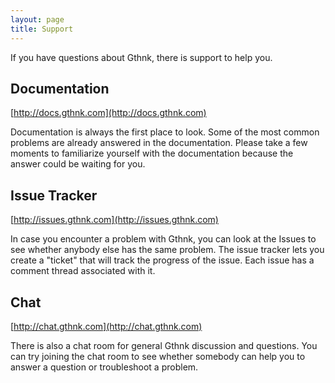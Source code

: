 ```yaml
---
layout: page
title: Support
---
```


If you have questions about Gthnk, there is support to help you.

## Documentation

[http://docs.gthnk.com](http://docs.gthnk.com)

Documentation is always the first place to look.
Some of the most common problems are already answered in the documentation.
Please take a few moments to familiarize yourself with the documentation because the answer could be waiting for you.

## Issue Tracker

[http://issues.gthnk.com](http://issues.gthnk.com)

In case you encounter a problem with Gthnk, you can look at the Issues to see whether anybody else has the same problem.
The issue tracker lets you create a "ticket" that will track the progress of the issue.
Each issue has a comment thread associated with it.

## Chat

[http://chat.gthnk.com](http://chat.gthnk.com)

There is also a chat room for general Gthnk discussion and questions.
You can try joining the chat room to see whether somebody can help you to answer a question or troubleshoot a problem.
